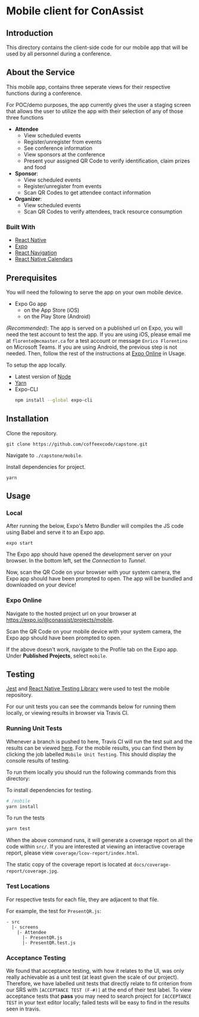 # Mobile client for ConAssist

## Introduction
This directory contains the client-side code for our mobile app that will be used by all personnel  during a conference.

## About the Service

This mobile app, contains three seperate views for their respective functions during a conference. 

For POC/demo purposes, the app currently gives the user a staging screen that allows the user to utilize the app with their selection of any of those three functions
 - **Attendee**
    - View scheduled events
    - Register/unregister from events
    - See conference information
    - View sponsors at the conference
    - Present your assigned QR Code to verify identification, claim prizes and food
 - **Sponsor**:
    - View scheduled events
    - Register/unregister from events
    - Scan QR Codes to get attendee contact information
 - **Organizer**:
    - View scheduled events
    - Scan QR Codes to verify attendees, track resource consumption

### Built With

- [React Native](https://reactnative.dev/)
- [Expo](https://expo.io/)
- [React Navigation](https://reactnavigation.org/)
- [React Native Calendars](https://github.com/wix/react-native-calendars)

## Prerequisites

You will need the following to serve the app on your own mobile device.
- Expo Go app 
  - on the App Store (iOS)
  - on the Play Store (Android)

*(Recommended)*: The app is served on a published url on Expo, you will need the test account to test the app. If you are using iOS, please email me at `florente@mcmaster.ca` for a test account or message `Enrico Florentino` on Microsoft Teams. If you are using Android, the previous step is not needed. Then, follow the rest of the instructions at [Expo Online](#Expo-Online) in  Usage.

To setup the app locally. 
- Latest version of [Node](https://nodejs.org/en/)
- [Yarn](https://classic.yarnpkg.com/en/docs/install#windows-stable)
- Expo-CLI
  ```bash
  npm install --global expo-cli
  ```

## Installation

Clone the repository.
```
git clone https://github.com/coffeexcode/capstone.git
```
Navigate to `./capstone/mobile`.

Install dependencies for project.
```
yarn
```
## Usage

### Local
After running the below, Expo's Metro Bundler will compiles the JS code using Babel and serve it to an Expo app.
```
expo start
```

The Expo app should have opened the development server on your browser. In the bottom left, set the *Connection* to *Tunnel*.

Now, scan the QR Code on your browser with your system camera, the Expo app should have been prompted to open. The app will be bundled and downloaded on your device!

### Expo Online 

Navigate to the hosted project url on your browser at <https://expo.io/@conassist/projects/mobile>.

Scan the QR Code on your mobile device with your system camera, the Expo app should have been prompted to open.

If the above doesn't work, navigate to the Profile tab on the Expo app. Under **Published Projects**, select `mobile`.

## Testing

[Jest](https://jestjs.io/) and [React Native Testing Library](https://github.com/callstack/react-native-testing-library) were used to test the mobile repository.


For our unit tests you can see the commands below for running them locally, or viewing results in browser via Travis CI.

### Running Unit Tests

Whenever a branch is pushed to here, Travis CI will run the test suit and the results can be viewed [here](https://www.travis-ci.com/github/coffeexcode/capstone). For the mobile results, you can find them by clicking the job labelled `Mobile Unit Testing`. This should display the console results of testing.

To run them locally you should run the following commands from this directory:

To install dependencies for testing.
```sh
# /mobile
yarn install
```

To run the tests
```sh
yarn test
```

When the above command runs, it will generate a coverage report on all the code within `src/`. If you are interested at viewing an interactive coverage report, please view  `coverage/lcov-report/index.html`.

The static copy of the coverage report is located at `docs/coverage-report/coverage.jpg`.

### Test Locations

For respective tests for each file, they are adjacent to that file.

For example, the test for `PresentQR.js`:
```
- src
  |- screens
    |- Attendee
      |- PresentQR.js
      |- PresentQR.test.js
```

### Acceptance Testing

We found that acceptance testing, with how it relates to the UI, was only really achievable as a unit test (at least given the scale of our project). Therefore, we have labelled unit tests that directly relate to fit criterion from our SRS with `[ACCEPTANCE TEST (F-#)]` at the end of their test label. To view acceptance tests that **pass** you may need to search project for `[ACCEPTANCE TEST` in your text editor locally; failed tests will be easy to find in the results seen in travis.
